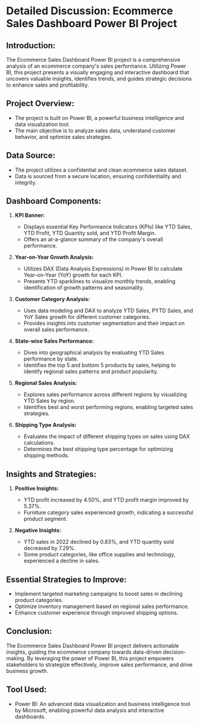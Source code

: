 # Detailed Discussion: Ecommerce Sales Dashboard Power BI Project

## Introduction:
The Ecommerce Sales Dashboard Power BI project is a comprehensive analysis of an ecommerce company's sales performance. Utilizing Power BI, this project presents a visually engaging and interactive dashboard that uncovers valuable insights, identifies trends, and guides strategic decisions to enhance sales and profitability.

## Project Overview:
- The project is built on Power BI, a powerful business intelligence and data visualization tool.
- The main objective is to analyze sales data, understand customer behavior, and optimize sales strategies.

## Data Source:
- The project utilizes a confidential and clean ecommerce sales dataset.
- Data is sourced from a secure location, ensuring confidentiality and integrity.

## Dashboard Components:

1. **KPI Banner:**
   - Displays essential Key Performance Indicators (KPIs) like YTD Sales, YTD Profit, YTD Quantity sold, and YTD Profit Margin.
   - Offers an at-a-glance summary of the company's overall performance.

2. **Year-on-Year Growth Analysis:**
   - Utilizes DAX (Data Analysis Expressions) in Power BI to calculate Year-on-Year (YoY) growth for each KPI.
   - Presents YTD sparklines to visualize monthly trends, enabling identification of growth patterns and seasonality.

3. **Customer Category Analysis:**
   - Uses data modeling and DAX to analyze YTD Sales, PYTD Sales, and YoY Sales growth for different customer categories.
   - Provides insights into customer segmentation and their impact on overall sales performance.

4. **State-wise Sales Performance:**
   - Dives into geographical analysis by evaluating YTD Sales performance by state.
   - Identifies the top 5 and bottom 5 products by sales, helping to identify regional sales patterns and product popularity.

5. **Regional Sales Analysis:**
   - Explores sales performance across different regions by visualizing YTD Sales by region.
   - Identifies best and worst performing regions, enabling targeted sales strategies.

6. **Shipping Type Analysis:**
   - Evaluates the impact of different shipping types on sales using DAX calculations.
   - Determines the best shipping type percentage for optimizing shipping methods.

## Insights and Strategies:

1. **Positive Insights:**
   - YTD profit increased by 4.50%, and YTD profit margin improved by 5.37%.
   - Furniture category sales experienced growth, indicating a successful product segment.

2. **Negative Insights:**
   - YTD sales in 2022 declined by 0.83%, and YTD quantity sold decreased by 7.29%.
   - Some product categories, like office supplies and technology, experienced a decline in sales.

## Essential Strategies to Improve:
- Implement targeted marketing campaigns to boost sales in declining product categories.
- Optimize inventory management based on regional sales performance.
- Enhance customer experience through improved shipping options.

## Conclusion:
The Ecommerce Sales Dashboard Power BI project delivers actionable insights, guiding the ecommerce company towards data-driven decision-making. By leveraging the power of Power BI, this project empowers stakeholders to strategize effectively, improve sales performance, and drive business growth.

## Tool Used:
- Power BI: An advanced data visualization and business intelligence tool by Microsoft, enabling powerful data analysis and interactive dashboards.

